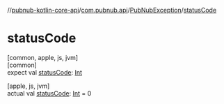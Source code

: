 //[pubnub-kotlin-core-api](../../../index.md)/[com.pubnub.api](../index.md)/[PubNubException](index.md)/[statusCode](status-code.md)

# statusCode

[common, apple, js, jvm]\
[common]\
expect val [statusCode](status-code.md): [Int](https://kotlinlang.org/api/latest/jvm/stdlib/kotlin-stdlib/kotlin/-int/index.html)

[apple, js, jvm]\
actual val [statusCode](status-code.md): [Int](https://kotlinlang.org/api/latest/jvm/stdlib/kotlin-stdlib/kotlin/-int/index.html) = 0
